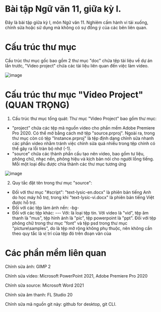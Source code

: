 # Bài tập Ngữ văn 11, giữa kỳ I.
Đây là bài tập giữa kỳ I, môn Ngữ văn 11. Nghiêm cấm hành vi tải xuống, chỉnh sửa hoặc sử dụng mà không có sự đồng ý của các bên liên quan.

# Cấu trúc thư mục

Cấu trúc thư mục gốc bao gồm 2 thư mục "doc" chứa tệp tài liệu về dự án lần trước, "Video project" chứa các tài liệu liên quan đến việc làm video.

![image](https://user-images.githubusercontent.com/115929530/196038126-bbfa6ee9-949a-432a-94e0-405aa44efdb6.png)


# Cấu trúc thư mục "Video Project" (QUAN TRỌNG)

1. Cấu trúc thư mục tổng quát: Thư mục "Video Project" bao gồm thư mục:
  + "project" chứa các tệp mã nguồn video cho phần mềm Adobe Premiere Pro 2020. Có thể mở bằng cách mở tệp "source.prproj". Ngoài ra, trong thư mục còn có tệp "Instance.prproj" là tệp định dạng chỉnh sửa nhanh các phần video nhằm tránh việc chỉnh sửa quá nhiều trong tệp chính có thể gây ra lỗi tràn bộ nhớ (-1).
  + "source" chứa các thành phần cấu tạo nên video, bao gồm tư liệu, phông chữ, nhạc nền, phông hiệu và kịch bản nói cho người lồng tiếng. Mỗi một loại đều được chia thành các thư mục tương ứng

![image](https://user-images.githubusercontent.com/115929530/196038293-5bd1839b-840c-498d-a254-3d4702c346c3.png)


2. Quy tắc đặt tên trong thư mục "source":
  + Đối với thư mục "#script": "text-lysic-en.docx" là phiên bản tiếng Anh do học máy hỗ trợ, trong khi "text-lysic-vi.docx" là phiên bản tiếng Việt được hỗ trợ.
  + Đối với các tệp làm ảnh nền: <file type>-bg-<part>
  + Đối với các tệp khác: <file type>-<paragraph number>-<scene num>-<part>
Với:
<file type> là loại tệp tin. Với video là "vid", tệp âm thanh là "mus", tệp hình ảnh là "pic", tệp powerpoint là "ppt". Đối với tệp phông chữ trong thư mục "font" và tệp psd trong thư mục "picture\samples", do là tệp mở rộng không phụ thuộc, nên không cần theo quy tắc
<paragraph number> là vị trí của tệp đó trên đoạn văn của 

# Các phần mềm liên quan
Chỉnh sửa ảnh: GIMP 2

Chỉnh sửa video: Microsoft PowerPoint 2021, Adobe Premiere Pro 2020

Chỉnh sửa source: Microsoft Word 2021

Chỉnh sửa âm thanh: FL Studio 20

Chỉnh sửa mã nguồn git này: github for desktop, git CLI.
